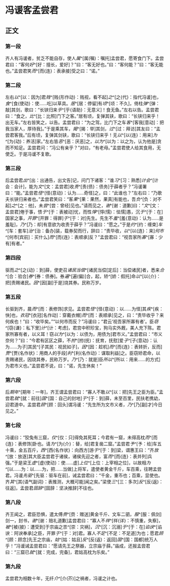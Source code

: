 # 冯谖客孟尝君

## 正文

### 第一段

齐人有冯谖者，贫乏不能自存，使人*属*^[属(嘱)：嘱托]孟尝君，愿寄食门下。孟尝君曰：“客何*好*^[好：擅长，爱好]？”曰：“客无好也。”曰：“客何能？”曰：“客无能也。”孟尝君笑*而*^[而{连}：表承接]受之曰：“诺。”

### 第二段

左右*以*^[以：因为]君*贱*^[贱{形作动}：贱视，看不起]_之_^[之{代}：指代冯谖]也，*食*^[食{使动}：使……吃]以草具。*居*^[居：停留]有*顷*^[顷：不久]，倚柱*弹*^[弹：敲]其剑，歌曰：“长铗归来*乎*^[乎{语助}：无意义]！食无鱼。”左右以告。孟尝君曰：“食之，*比*^[比：比照]门下之客。”居有顷，复弹其铗，歌曰：“长铗归来乎！出无车。”左右皆笑之，以告。孟尝君曰：“为之驾，比门下之车*客*^[客我[意动]：把我当家人，厚待我]。”于是乘其车，*揭*^[揭：举]其剑，*过*^[过：拜访]其友曰：“孟尝君客我。”后有顷，复弹其剑铗，歌曰：“长铗归来乎！无*以*^[以{连}：用来]*为*^[为{动}：养活]家。”左右皆*恶*^[恶：厌恶]之，*以为*^[以为：以之为，认为他是]贪而不知足。孟尝君问：“冯公有亲乎？”对曰，“有老母。”孟尝君使人给其食用，无使乏。于是冯谖不复歌。

### 第三段

后孟尝君*出*^[出：出通告，出文告]记，问门下诸客：“谁*习*^[习：熟悉]*计会*^[计会：会计]，能为*文*^[文：孟尝君]收*责*^[责{债}：债务]于薛者乎？”冯谖署曰：“能。”孟尝君*怪*^[怪{意动}：认为……奇怪]之，曰：“此谁也？”左右曰：“乃歌夫长铗归来者也。”孟尝君笑曰：“客*果*^[果：果然，果真]有能也，吾*负*^[负：对不起]*之*^[之：他]，未*尝*^[尝：曾经]见也。”请而见之，*谢*^[谢：道歉]曰：“*文*^[文：孟尝君]倦于事，愦*于*^[于：表被动]忧，而性*懧*^[懧(懦)：怯懦]愚，沉*于*^[于：在]国家之事，*开罪*^[开罪：得罪]*于*^[于：对]先生。先生不*羞*^[羞{意动}：认为……是羞耻]，*乃*^[乃：却]有意欲为收责于薛乎？”冯谖曰：“愿之。”于是*约*^[约：缠束]*车*^[车：套车]*治*^[治：备办]装，载券契而行，辞曰：“责毕收，*以*^[以{连}：来]*何市*^[何市[宾前]：买什么]*而*^[而{连}：表顺承]反？”孟尝君曰：“视吾家所*寡*^[寡：少有]有者。”

### 第四段

驱而*之*^[之{动}：到]薛，使吏召*诸民当偿*^[诸民当偿[定后]：当偿诸民]者，悉来*合*^[合：验合]*券*^[券：债券]。券*遍*^[遍(偏)]合，起，矫^[娇：假托]命*以*^[以{介}：把]责赐诸民。*因*^[因[副]于是]烧其券。民称万岁。

### 第五段

长驱到齐，晨*而*^[而：表修饰]求见。孟尝君*怪*^[怪{意动}：以……为怪]其*疾*^[疾：快]也，*衣冠*^[衣冠[名作动]：穿戴衣帽]*而*^[而：表顺承]见之，曰：“责毕收乎？来何疾也！”曰：“收毕矣。”“以何市而反？”冯谖曰；“君云‘视吾家所寡有者’。臣*窃*^[窃{谦}：私下里]*计*^[计：考虑]，君宫中积珍宝，狗马实外厩，美人充下陈。君家所寡有者，以义耳！窃*以为*^[以为：以债为，用债为]君市义。”孟尝君曰：“市义奈何？”曰：“今君有区区之薛，不*拊*^[拊(抚)：抚育，抚慰]爱*子*^[子{意动}：认为……为子]其民^[子其民：视民如子]，*因*^[因：趁机]*而*^[而{连}：表转折，反而]*贾*^[贾{名作状}：用商人的手段]*利*^[利{名作动}：谋取利益]之。臣窃矫君命，以责赐诸民，因烧其券，民称万岁。*乃*^[乃：就是]臣*所以*^[所以：用来……的方式]为君市义也。”孟尝君不说，曰：“诺，先生休矣！”

### 第六段

后*期年*^[期年：一年]，齐王谓孟尝君曰：“寡人不敢*以*^[以：把]先王之臣为臣。”孟尝君*就*^[就：前往]*国*^[国：自己的封地]*于*^[于：到]薛，未至百里，民扶老携幼，迎君道中。孟尝君*顾*^[顾：回头]谓冯谖：“先生所为文市义者，*乃*^[乃[副]才]今日见之。”

### 第七段

冯谖曰：“狡兔有三窟，*仅*^[仅：只]得免其死耳；今君有一窟，未得高枕*而*^[而{连}：表修饰]卧也。请*为*^[为{介}：替，给]君复凿二窟。”孟尝君*予*^[予：给]车五十乘，金五百斤，*西*^[西{名作状}：向西方]游*于*^[于：到]梁，谓惠王曰：“齐*放*^[放：放逐]其大臣孟尝君于诸侯，诸侯先迎之者，富*而*^[而{连}：表并列]兵强。”于是梁王*虚*^[虚{使动}：使……虚]*上位*^[上位：上宰相之位]，以故相*为*^[以……为：以……为，把……当做]上将军，遣使者黄金千斤，车百乘，往聘孟尝君。冯谖*先驱*^[先驱：驱车在前]，诫孟尝君曰：“千金，重币也；百乘，显使也。齐*其*^[其{语气副词}：表推测，大概可能]闻之矣。”梁使*三*^[三：多次]*反*^[反(返)：往返]，孟尝君*固辞*^[固辞：坚决推辞]不往也。

### 第八段

齐王闻之，君臣恐惧，遣太傅*赍*^[赍：赠送]黄金千斤、文车二驷，*服*^[服：佩剑]剑一，封书，*谢*^[谢：赔礼道歉]孟尝君曰：“寡人不*祥*^[祥{详}：不慎重，失察]，*被*^[被{披}：遭受到]于宗庙之祟^[崇：灾祸]，*沉*^[沉：沉溺]*于*^[于：在]*谄谀*^[谄谀：阿谀奉承]之臣，开罪*于*^[于：对]君。寡人*不足*^[不足：不足道]为也；愿君*顾*^[顾：顾念]先王之宗庙，*姑*^[姑：姑且]*反*^[反(返)：返回]*国*^[国：国都]统万人乎！”冯谖诫孟尝君曰：“愿请先王之祭器，立宗庙于薛。”庙成，还报孟尝君曰：“三窟已*就*^[就：完成，完备]，君姑高枕为乐矣。”

### 第九段

孟尝君为相数十年，无纤*介*^[介(芥)]之祸者，冯谖之计也。
